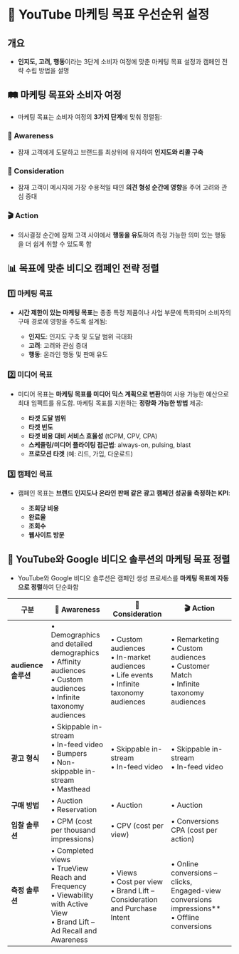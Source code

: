 # 🎯 YouTube 마케팅 목표 우선순위 설정

## 개요
- **인지도, 고려, 행동**이라는 3단계 소비자 여정에 맞춘 마케팅 목표 설정과 캠페인 전략 수립 방법을 설명

## 🛤️ 마케팅 목표와 소비자 여정

- 마케팅 목표는 소비자 여정의 **3가지 단계**에 맞춰 정렬됨:

### 📢 Awareness 
- 잠재 고객에게 도달하고 브랜드를 최상위에 유지하여 **인지도와 리콜 구축**

### 🤔 Consideration
- 잠재 고객이 메시지에 가장 수용적일 때인 **의견 형성 순간에 영향**을 주어 고려와 관심 증대

### 🎬 Action
- 의사결정 순간에 잠재 고객 사이에서 **행동을 유도**하여 측정 가능한 의미 있는 행동을 더 쉽게 취할 수 있도록 함

## 📊 목표에 맞춘 비디오 캠페인 전략 정렬

### 1️⃣ 마케팅 목표
- **시간 제한이 있는 마케팅 목표**는 종종 특정 제품이나 사업 부문에 특화되며 소비자의 구매 경로에 영향을 주도록 설계됨:

    - **인지도**: 인지도 구축 및 도달 범위 극대화
    - **고려**: 고려와 관심 증대
    - **행동**: 온라인 행동 및 판매 유도

### 2️⃣ 미디어 목표
- 미디어 목표는 **마케팅 목표를 미디어 믹스 계획으로 변환**하여 사용 가능한 예산으로 최대 임팩트를 유도함. 마케팅 목표를 지원하는 **정량화 가능한 방법** 제공:

    - **타겟 도달 범위**
    - **타겟 빈도**
    - **타겟 비용 대비 서비스 효율성** (tCPM, CPV, CPA)
    - **스케줄링/미디어 플라이팅 접근법**: always-on, pulsing, blast
    - **프로모션 타겟** (예: 리드, 가입, 다운로드)

### 3️⃣ 캠페인 목표
- 캠페인 목표는 **브랜드 인지도나 온라인 판매 같은 광고 캠페인 성공을 측정하는 KPI**:

    - **조회당 비용**
    - **완료율**
    - **조회수**
    - **웹사이트 방문**

## 🎥 YouTube와 Google 비디오 솔루션의 마케팅 목표 정렬

- YouTube와 Google 비디오 솔루션은 캠페인 생성 프로세스를 **마케팅 목표에 자동으로 정렬**하여  단순화함

| 구분 | 📢 Awareness | 🤔 Consideration | 🎬 Action |
|------|-------------|-----------------|-----------|
| **audience 솔루션** | • Demographics and detailed demographics<br>• Affinity audiences<br>• Custom audiences<br>• Infinite taxonomy audiences | • Custom audiences<br>• In-market audiences<br>• Life events<br>• Infinite taxonomy audiences | • Remarketing<br>• Custom audiences<br>• Customer Match<br>• Infinite taxonomy audiences |
| **광고 형식** | • Skippable in-stream<br>• In-feed video<br>• Bumpers<br>• Non-skippable in-stream<br>• Masthead | • Skippable in-stream<br>• In-feed video | • Skippable in-stream<br>• In-feed video |
| **구매 방법** | • Auction<br>• Reservation | • Auction | • Auction |
| **입찰 솔루션** | • CPM (cost per thousand impressions) | • CPV (cost per view) | • Conversions CPA (cost per action) |
| **측정 솔루션** | • Completed views<br>• TrueView Reach and Frequency<br>• Viewability with Active View<br>• Brand Lift – Ad Recall and Awareness | • Views<br>• Cost per view<br>• Brand Lift – Consideration and Purchase Intent | • Online conversions – clicks, Engaged-view conversions impressions**<br>• Offline conversions |
